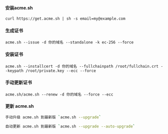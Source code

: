 #### 安装acme.sh
    curl https://get.acme.sh | sh -s email=my@example.com

#### 生成证书
    acme.sh --issue -d 你的域名 --standalone -k ec-256 --force

#### 安装证书
    acme.sh --installcert -d 你的域名 --fullchainpath /root/fullchain.crt --keypath /root/private.key --ecc --force

#### 手动更新证书
    acme.sh/acme.sh --renew -d 你的域名 --force --ecc

#### 更新 acme.sh
```bash
手动升级 acme.sh 到最新版 `acme.sh --upgrade`

自动更新 acme.sh 到最新版 `acme.sh --upgrade --auto-upgrade`
```
